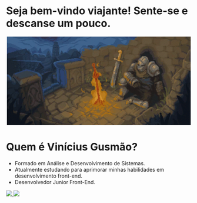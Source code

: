 
# Seja bem-vindo viajante! Sente-se e descanse um pouco.


<p align="center">
  <img src="https://github.com/ViniGusmao-png/ViniGusmao-png/blob/main/dark-souls-bonfire.gif?raw=true" alt="Bonfire" width="500" loop autoplay />
</p>

# Quem é Vinícius Gusmão?

- Formado em Análise e Desenvolvimento de Sistemas.
- Atualmente estudando para aprimorar minhas habilidades em desenvolvimento front-end.
- Desenvolvedor Junior Front-End.
<div >
  <a href="https://github.com/vinigusmao-png">
  <img height="180em" src="https://github-readme-stats.vercel.app/api?username=vinigusmao-png&show_icons=true&theme=gruvbox&include_all_commits=true&count_private=true"/>
  <img height="180em" src="https://github-readme-stats.vercel.app/api/top-langs/?username=vinigusmao-png&layout=compact"/>
</div>

